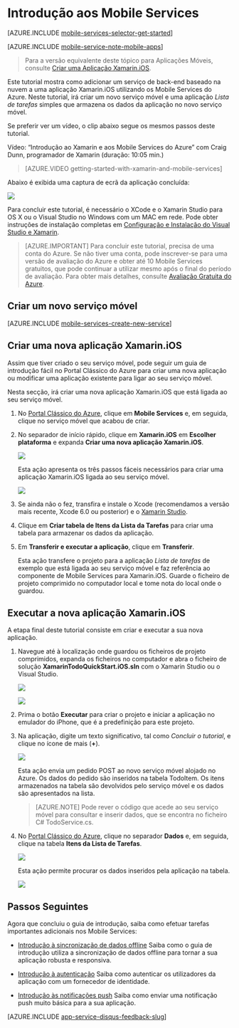 <properties
    pageTitle="Introdução aos Mobile Services para aplicações Xamarin iOS | Microsoft Azure"
    description="Siga este tutorial para começar a utilizar os Mobile Services do Azure para o desenvolvimento de Xamarin iOS."
    services="mobile-services"
    documentationCenter="xamarin"
    authors="conceptdev"
    manager="dwrede"
    editor=""/>

<tags
    ms.service="mobile-services"
    ms.workload="mobile"
    ms.tgt_pltfrm="mobile-xamarin-ios"
    ms.devlang="dotnet"
    ms.topic="hero-article"
    ms.date="07/21/2016"
    ms.author="craig.dunn@xamarin.com"/>

# <a name="getting-started"> </a>Introdução aos Mobile Services
[AZURE.INCLUDE [mobile-services-selector-get-started](../../includes/mobile-services-selector-get-started.md)]
&nbsp;

[AZURE.INCLUDE [mobile-service-note-mobile-apps](../../includes/mobile-services-note-mobile-apps.md)]
> Para a versão equivalente deste tópico para Aplicações Móveis, consulte [Criar uma Aplicação Xamarin.iOS](../app-service-mobile/app-service-mobile-xamarin-ios-get-started.md).

Este tutorial mostra como adicionar um serviço de back-end baseado na nuvem a uma aplicação Xamarin.iOS utilizando os Mobile Services do Azure. Neste tutorial, irá criar um novo serviço móvel e uma aplicação *Lista de tarefas* simples que armazena os dados da aplicação no novo serviço móvel.

Se preferir ver um vídeo, o clip abaixo segue os mesmos passos deste tutorial.

Vídeo: “Introdução ao Xamarin e aos Mobile Services do Azure” com Craig Dunn, programador de Xamarin (duração: 10:05 min.)

> [AZURE.VIDEO getting-started-with-xamarin-and-mobile-services]

Abaixo é exibida uma captura de ecrã da aplicação concluída:

![][0]

Para concluir este tutorial, é necessário o XCode e o Xamarin Studio para OS X ou o Visual Studio no Windows com um MAC em rede. Pode obter instruções de instalação completas em [Configuração e Instalação do Visual Studio e Xamarin](https://msdn.microsoft.com/library/mt613162.aspx). 

> [AZURE.IMPORTANT] Para concluir este tutorial, precisa de uma conta do Azure. Se não tiver uma conta, pode inscrever-se para uma versão de avaliação do Azure e obter até 10 Mobile Services gratuitos, que pode continuar a utilizar mesmo após o final do período de avaliação. Para obter mais detalhes, consulte [Avaliação Gratuita do Azure](https://azure.microsoft.com/pricing/free-trial/).

## <a name="create-new-service"> </a>Criar um novo serviço móvel

[AZURE.INCLUDE [mobile-services-create-new-service](../../includes/mobile-services-create-new-service.md)]

## Criar uma nova aplicação Xamarin.iOS

Assim que tiver criado o seu serviço móvel, pode seguir um guia de introdução fácil no Portal Clássico do Azure para criar uma nova aplicação ou modificar uma aplicação existente para ligar ao seu serviço móvel.

Nesta secção, irá criar uma nova aplicação Xamarin.iOS que está ligada ao seu serviço móvel.

1.  No [Portal Clássico do Azure], clique em **Mobile Services** e, em seguida, clique no serviço móvel que acabou de criar.

2. No separador de início rápido, clique em **Xamarin.iOS** em **Escolher plataforma** e expanda **Criar uma nova aplicação Xamarin.iOS**.

    ![][6]

    Esta ação apresenta os três passos fáceis necessários para criar uma aplicação Xamarin.iOS ligada ao seu serviço móvel.

    ![][7]

3. Se ainda não o fez, transfira e instale o Xcode (recomendamos a versão mais recente, Xcode 6.0 ou posterior) e o [Xamarin Studio].

4. Clique em **Criar tabela de Itens da Lista da Tarefas** para criar uma tabela para armazenar os dados da aplicação.

5. Em **Transferir e executar a aplicação**, clique em **Transferir**.

    Esta ação transfere o projeto para a aplicação _Lista de tarefas_ de exemplo que está ligada ao seu serviço móvel e faz referência ao componente de Mobile Services para Xamarin.iOS. Guarde o ficheiro de projeto comprimido no computador local e tome nota do local onde o guardou.

## Executar a nova aplicação Xamarin.iOS

A etapa final deste tutorial consiste em criar e executar a sua nova aplicação.

1. Navegue até à localização onde guardou os ficheiros de projeto comprimidos, expanda os ficheiros no computador e abra o ficheiro de solução **XamarinTodoQuickStart.iOS.sln** com o Xamarin Studio ou o Visual Studio.

    ![][8]

    ![][9]

2. Prima o botão **Executar** para criar o projeto e iniciar a aplicação no emulador do iPhone, que é a predefinição para este projeto.

3. Na aplicação, digite um texto significativo, tal como _Concluir o tutorial_, e clique no ícone de mais (**+**).

    ![][10]

    Esta ação envia um pedido POST ao novo serviço móvel alojado no Azure. Os dados do pedido são inseridos na tabela TodoItem. Os itens armazenados na tabela são devolvidos pelo serviço móvel e os dados são apresentados na lista.

    > [AZURE.NOTE] Pode rever o código que acede ao seu serviço móvel para consultar e inserir dados, que se encontra no ficheiro C# TodoService.cs.

4. No [Portal Clássico do Azure], clique no separador **Dados** e, em seguida, clique na tabela **Itens da Lista de Tarefas**.

    ![][11]

    Esta ação permite procurar os dados inseridos pela aplicação na tabela.

    ![][12]


## Passos Seguintes
Agora que concluiu o guia de introdução, saiba como efetuar tarefas importantes adicionais nos Mobile Services:

* [Introdução à sincronização de dados offline] Saiba como o guia de introdução utiliza a sincronização de dados offline para tornar a sua aplicação robusta e responsiva.

* [Introdução à autenticação] Saiba como autenticar os utilizadores da aplicação com um fornecedor de identidade.

* [Introdução às notificações push] Saiba como enviar uma notificação push muito básica para a sua aplicação.




[AZURE.INCLUDE [app-service-disqus-feedback-slug](../../includes/app-service-disqus-feedback-slug.md)]

<!-- Anchors. -->
[Introdução aos Mobile Services]:#getting-started
[Criar um novo serviço móvel]:#create-new-service
[Definir a instância do serviço móvel]:#define-mobile-service-instance
[Passos Seguintes]:#next-steps

<!-- Images. -->
[0]: ./media/partner-xamarin-mobile-services-ios-get-started/mobile-quickstart-completed-ios.png
[6]: ./media/partner-xamarin-mobile-services-ios-get-started/mobile-portal-quickstart-xamarin-ios.png
[7]: ./media/partner-xamarin-mobile-services-ios-get-started/mobile-quickstart-steps-xamarin-ios.png
[8]: ./media/partner-xamarin-mobile-services-ios-get-started/mobile-xamarin-project-ios-xs.png
[9]: ./media/partner-xamarin-mobile-services-ios-get-started/mobile-xamarin-project-ios-vs.png
[10]: ./media/partner-xamarin-mobile-services-ios-get-started/mobile-quickstart-startup-ios.png
[11]: ./media/partner-xamarin-mobile-services-ios-get-started/mobile-data-tab.png
[12]: ./media/partner-xamarin-mobile-services-ios-get-started/mobile-data-browse.png


<!-- URLs. -->
[Introdução à sincronização de dados offline]: mobile-services-xamarin-ios-get-started-offline-data.md
[Introdução à autenticação]: partner-xamarin-mobile-services-ios-get-started-users.md
[Introdução às notificações push]: partner-xamarin-mobile-services-ios-get-started-push.md

[Xamarin Studio]: http://xamarin.com/download
[SDK iOS dos Mobile Services]: https://go.microsoft.com/fwLink/p/?LinkID=266533

[Portal Clássico do Azure]: https://manage.windowsazure.com/



<!--HONumber=Aug16_HO1-->


